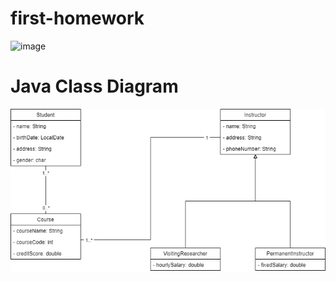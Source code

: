 # first-homework

![image](https://user-images.githubusercontent.com/58683636/128644609-af897280-df43-44ae-9956-cd9fc2e1adc6.png)

# Java Class Diagram

![UML Diagram](/img/java_class_diagram.png)
